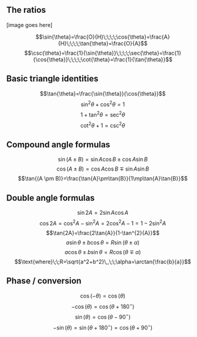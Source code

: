 ## The ratios

[image goes here]

$$\sin{\theta}=\frac{O}{H}\;\;\;\;\cos{\theta}=\frac{A}{H}\;\;\;\;\tan{\theta}=\frac{O}{A}$$
$$\csc{\theta}=\frac{1}{\sin{\theta}}\;\;\;\;\sec{\theta}=\frac{1}{\cos{\theta}}\;\;\;\;\cot{\theta}=\frac{1}{\tan{\theta}}$$

## Basic triangle identities

$$\tan{\theta}=\frac{\sin{\theta}}{\cos{\theta}}$$
$$\sin^{2}{\theta}+\cos^{2}{\theta}=1$$
$$1+\tan^{2}{\theta}=\sec^{2}{\theta}$$
$$\cot^{2}{\theta}+1=\csc^{2}{\theta}$$

## Compound angle formulas

$$\sin{(A \pm B)}=\sin{A}\cos{B}\pm\cos{A}\sin{B}$$
$$\cos{(A \pm B)}=\cos{A}\cos{B}\mp\sin{A}\sin{B}$$
$$\tan{(A \pm B)}=\frac{\tan{A}\pm\tan{B}}{1\mp\tan{A}\tan{B}}$$

## Double angle formulas

$$\sin{2A}=2\sin{A}\cos{A}$$
$$\cos{2A}=\cos^{2}{A}-\sin^{2}{A}=2\cos^{2}{A}-1=1-2\sin^{2}{A}$$
$$\tan{2A}=\frac{2\tan{A}}{1-\tan^{2}{A}}$$
$$a\sin{\theta}\pm b\cos{\theta}=R\sin{(\theta\pm\alpha)}$$
$$a\cos{\theta}\pm b\sin{\theta}=R\cos{(\theta\mp\alpha)}$$
$$\text{where}\;\;R=\sqrt{a^2+b^2}\,,\;\;\alpha=\arctan{\frac{b}{a}}$$

## Phase / conversion

$$\cos(-\theta) = \cos(\theta)$$
$$-\cos(\theta) = \cos(\theta+180^{\circ})$$
$$\sin(\theta) = \cos(\theta - 90^{\circ})$$
$$-\sin(\theta) = \sin(\theta+180^{\circ}) = \cos(\theta+90^{\circ})$$
